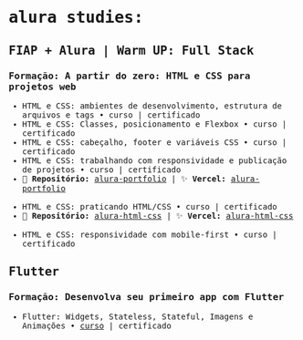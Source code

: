 <samp>

# alura studies:

## FIAP + Alura | Warm UP: Full Stack
### Formação: A partir do zero: HTML e CSS para projetos web
- HTML e CSS: ambientes de desenvolvimento, estrutura de arquivos e tags • curso | certificado
- HTML e CSS: Classes, posicionamento e Flexbox • curso | certificado
- HTML e CSS: cabeçalho, footer e variáveis CSS • curso | certificado
- HTML e CSS: trabalhando com responsividade e publicação de projetos • curso | certificado
- 💾 <strong>Repositório:</strong> [alura-portfolio](https://github.com/natashalisboa/alura-portfolio) | ✨ <strong>Vercel:</strong> [alura-portfolio](https://alura-portfolio-nine-lilac.vercel.app/index.html)
<br></br>
- HTML e CSS: praticando HTML/CSS • curso | certificado
- 💾 <strong>Repositório:</strong> [alura-html-css](https://github.com/natashalisboa/alura-html-css) | ✨ <strong>Vercel:</strong> [alura-html-css](https://alura-html-css-bice.vercel.app/)
<br></br>
- HTML e CSS: responsividade com mobile-first • curso | certificado

## Flutter
### Formação: Desenvolva seu primeiro app com Flutter
- Flutter: Widgets, Stateless, Stateful, Imagens e Animações • [curso](https://cursos.alura.com.br/course/flutter-widgets-stateless-stateful-imagens-animacoes) | certificado
</samp>
